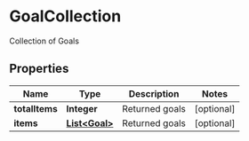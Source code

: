 

# GoalCollection

Collection of Goals
## Properties

Name | Type | Description | Notes
------------ | ------------- | ------------- | -------------
**totalItems** | **Integer** | Returned goals |  [optional]
**items** | [**List&lt;Goal&gt;**](Goal.md) | Returned goals |  [optional]



